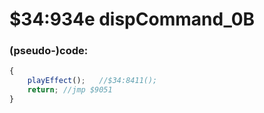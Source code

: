 ﻿
# $34:934e dispCommand_0B



### (pseudo-)code:
```js
{
	playEffect();	//$34:8411();
	return;	//jmp $9051
}
```



